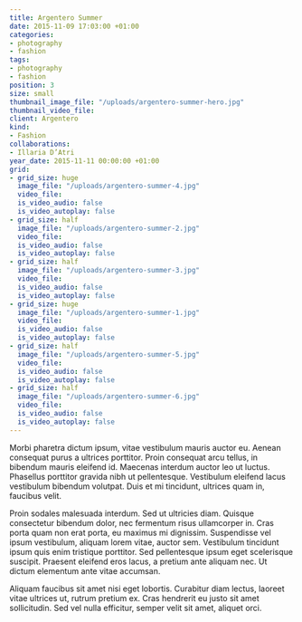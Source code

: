 ```yaml
---
title: Argentero Summer
date: 2015-11-09 17:03:00 +01:00
categories:
- photography
- fashion
tags:
- photography
- fashion
position: 3
size: small
thumbnail_image_file: "/uploads/argentero-summer-hero.jpg"
thumbnail_video_file:
client: Argentero
kind:
- Fashion
collaborations:
- Illaria D’Atri
year_date: 2015-11-11 00:00:00 +01:00
grid:
- grid_size: huge
  image_file: "/uploads/argentero-summer-4.jpg"
  video_file:
  is_video_audio: false
  is_video_autoplay: false
- grid_size: half
  image_file: "/uploads/argentero-summer-2.jpg"
  video_file:
  is_video_audio: false
  is_video_autoplay: false
- grid_size: half
  image_file: "/uploads/argentero-summer-3.jpg"
  video_file:
  is_video_audio: false
  is_video_autoplay: false
- grid_size: huge
  image_file: "/uploads/argentero-summer-1.jpg"
  video_file:
  is_video_audio: false
  is_video_autoplay: false
- grid_size: half
  image_file: "/uploads/argentero-summer-5.jpg"
  video_file:
  is_video_audio: false
  is_video_autoplay: false
- grid_size: half
  image_file: "/uploads/argentero-summer-6.jpg"
  video_file:
  is_video_audio: false
  is_video_autoplay: false
---
```


Morbi pharetra dictum ipsum, vitae vestibulum mauris auctor eu. Aenean consequat purus a ultrices porttitor. Proin consequat arcu tellus, in bibendum mauris eleifend id. Maecenas interdum auctor leo ut luctus. Phasellus porttitor gravida nibh ut pellentesque. Vestibulum eleifend lacus vestibulum bibendum volutpat. Duis et mi tincidunt, ultrices quam in, faucibus velit.

Proin sodales malesuada interdum. Sed ut ultricies diam. Quisque consectetur bibendum dolor, nec fermentum risus ullamcorper in. Cras porta quam non erat porta, eu maximus mi dignissim. Suspendisse vel ipsum vestibulum, aliquam lorem vitae, auctor sem. Vestibulum tincidunt ipsum quis enim tristique porttitor. Sed pellentesque ipsum eget scelerisque suscipit. Praesent eleifend eros lacus, a pretium ante aliquam nec. Ut dictum elementum ante vitae accumsan.

Aliquam faucibus sit amet nisi eget lobortis. Curabitur diam lectus, laoreet vitae ultrices ut, rutrum pretium ex. Cras hendrerit eu justo sit amet sollicitudin. Sed vel nulla efficitur, semper velit sit amet, aliquet orci.
